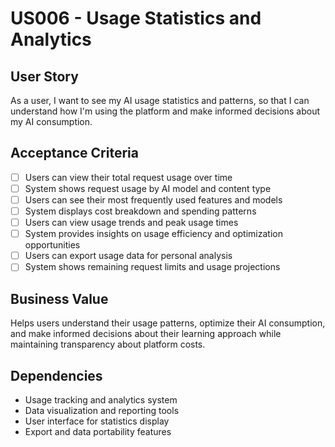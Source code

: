 # US006 - Usage Statistics and Analytics

## User Story

As a user, I want to see my AI usage statistics and patterns, so that I can understand how I'm using the platform and make informed decisions about my AI consumption.

## Acceptance Criteria

- [ ] Users can view their total request usage over time
- [ ] System shows request usage by AI model and content type
- [ ] Users can see their most frequently used features and models
- [ ] System displays cost breakdown and spending patterns
- [ ] Users can view usage trends and peak usage times
- [ ] System provides insights on usage efficiency and optimization opportunities
- [ ] Users can export usage data for personal analysis
- [ ] System shows remaining request limits and usage projections

## Business Value

Helps users understand their usage patterns, optimize their AI consumption, and make informed decisions about their learning approach while maintaining transparency about platform costs.

## Dependencies

- Usage tracking and analytics system
- Data visualization and reporting tools
- User interface for statistics display
- Export and data portability features
